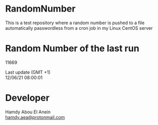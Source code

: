 # RandomNumber    
This is a test repository where a random number is pushed to a file automatically passwordless from a cron job in my Linux CentOS server    
# Random Number of the last run   
11669
      
Last update (GMT +1)    
12/06/21 08:00:01
# Developer    
Hamdy Abou El Anein   
hamdy.aea@protonmail.com
